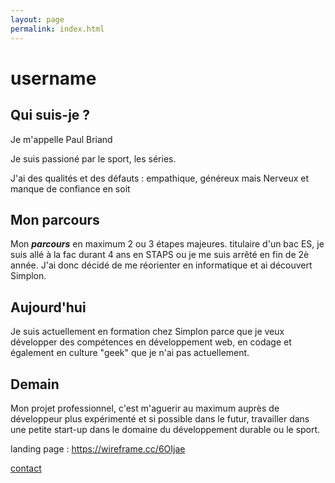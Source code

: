 ```yaml
---
layout: page
permalink: index.html
---
```


# username

## Qui suis-je ?

Je m'appelle Paul Briand

Je suis passioné par le sport, les séries.

J'ai des qualités et des défauts :  empathique, généreux mais Nerveux et manque de confiance en soit

## Mon parcours

Mon  ***parcours***  en maximum 2 ou 3 étapes majeures.
titulaire d'un bac ES, je suis allé à la fac durant 4 ans en STAPS ou je me suis arrêté en fin de 2è année. J'ai donc décidé de me réorienter en informatique et ai découvert Simplon.


## Aujourd'hui

Je suis actuellement en formation chez Simplon parce que je
 veux développer des compétences en développement web, en codage et également en culture "geek" que je n'ai pas actuellement.

## Demain

Mon projet professionnel, c'est m'aguerir au maximum auprès de développeur plus expérimenté et si possible dans le futur, travailler dans une petite  start-up dans le domaine du développement durable ou le sport.

landing page : https://wireframe.cc/6OIjae

[contact](index.html)
